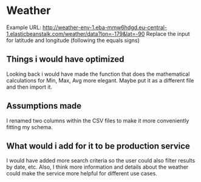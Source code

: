 # Weather

Example URL: http://weather-env-1.eba-mmw6hdgd.eu-central-1.elasticbeanstalk.com/weather/data?lon=-179&lat=-90
Replace the input for latitude and longitude (following the equals signs)

## Things i would have optimized

Looking back i would have made the function that does the mathematical calculations for Min, Max, Avg more elegant. Maybe put it as a different file and then import it.

## Assumptions made

I renamed two columns within the CSV files to make it more conveniently fitting my schema.

## What would i add for it to be production service

I would have added more search criteria so the user could also filter results by date, etc. Also, I think more information and details about the weather could make the service more helpful for different use cases.
